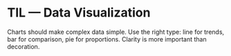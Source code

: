 # TIL — Data Visualization

Charts should make complex data simple.
Use the right type: line for trends, bar for comparison, pie for proportions.
Clarity is more important than decoration.
